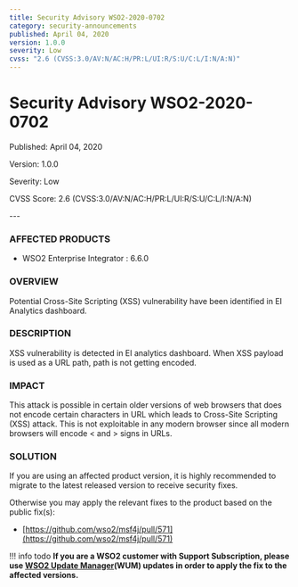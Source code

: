 ```yaml
---
title: Security Advisory WSO2-2020-0702
category: security-announcements
published: April 04, 2020
version: 1.0.0
severity: Low
cvss: "2.6 (CVSS:3.0/AV:N/AC:H/PR:L/UI:R/S:U/C:L/I:N/A:N)"
---
```


# Security Advisory WSO2-2020-0702

<p class="doc-info">Published: April 04, 2020</p>
<p class="doc-info">Version: 1.0.0</p>
<p class="doc-info">Severity: Low</p>
<p class="doc-info">CVSS Score: 2.6 (CVSS:3.0/AV:N/AC:H/PR:L/UI:R/S:U/C:L/I:N/A:N)</p>
---

### AFFECTED PRODUCTS
* WSO2 Enterprise Integrator : 6.6.0


### OVERVIEW
Potential Cross-Site Scripting (XSS) vulnerability have been identified in EI Analytics dashboard.


### DESCRIPTION
XSS vulnerability is detected in EI analytics dashboard. When XSS payload is used as a URL path, path is not getting encoded.


### IMPACT
This attack is possible in certain older versions of web browsers that does not encode certain characters in URL which leads to Cross-Site Scripting (XSS) attack. This is not exploitable in any modern browser since all modern browsers will encode < and > signs in URLs.


### SOLUTION
If you are using an affected product version, it is highly recommended to migrate to the latest released version to receive security fixes.

Otherwise you may apply the relevant fixes to the product based on the public fix(s):

* [https://github.com/wso2/msf4j/pull/571](https://github.com/wso2/msf4j/pull/571)


!!! info todo
    **If you are a WSO2 customer with Support Subscription, please use [WSO2 Update Manager](https://wso2.com/updates/wum)(WUM) updates in order to apply the fix to the affected versions.**
